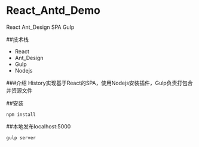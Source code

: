 # React_Antd_Demo
React Ant_Design SPA Gulp

##技术栈
- React
- Ant_Design
- Gulp
- Nodejs

###介绍
History实现基于React的SPA，使用Nodejs安装插件，Gulp负责打包合并资源文件

##安装
```
npm install
```
##本地发布localhost:5000
```
gulp server
```
